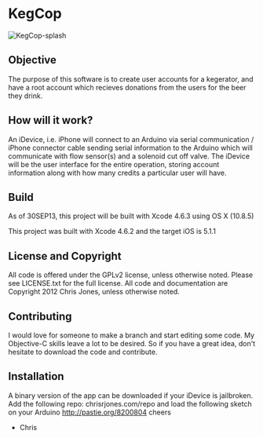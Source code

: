 # KegCop

![KegCop-splash](http://chrisrjones.com/pics/KegCop-git.png)

## Objective
The purpose of this software is to create user accounts for a kegerator, and have a root account which recieves donations from the users for the beer they drink.

## How will it work?
An iDevice, i.e. iPhone will connect to an Arduino via serial communication / iPhone connector cable sending serial information to the Arduino which will communicate with flow sensor(s) and a solenoid cut off valve.  The iDevice will be the user interface for the entire operation, storing account information along with how many credits a particular user will have.

## Build
As of 30SEP13, this project will be built with Xcode 4.6.3 using OS X (10.8.5)

This project was built with Xcode 4.6.2 and the target iOS is 5.1.1

## License and Copyright
All code is offered under the GPLv2 license, unless otherwise noted.  Please see LICENSE.txt for
the full license.  All code and documentation are Copyright 2012 Chris Jones, unless otherwise
noted.

## Contributing
I would love for someone to make a branch and start editing some code.  My Objective-C skills leave
a lot to be desired.  So if you have a great idea, don't hesitate to download the code and
contribute.

## Installation
A binary version of the app can be downloaded if your iDevice is jailbroken.  Add the following
repo: chrisrjones.com/repo and load the following sketch on your Arduino http://pastie.org/8200804
cheers
- Chris
